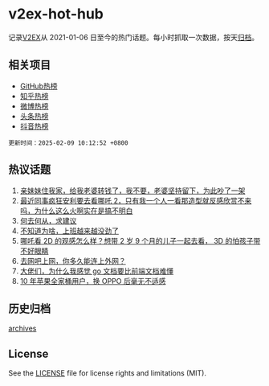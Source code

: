 # v2ex-hot-hub

 记录[V2EX](https://www.v2ex.com/)从 2021-01-06 日至今的热门话题。每小时抓取一次数据，按天[归档](archives)。
 
 ## 相关项目

- [GitHub热榜](https://github.com/lonnyzhang423/github-hot-hub)
- [知乎热榜](https://github.com/lonnyzhang423/zhihu-hot-hub)
- [微博热榜](https://github.com/lonnyzhang423/weibo-hot-hub)
- [头条热榜](https://github.com/lonnyzhang423/toutiao-hot-hub)
- [抖音热榜](https://github.com/lonnyzhang423/douyin-hot-hub)


 `更新时间：2025-02-09 10:12:52 +0800`

## 热议话题

1. [亲妹妹住我家，给我老婆转钱了，我不要，老婆坚持留下，为此吵了一架](https://www.v2ex.com/t/1109948)
1. [最近同事疯狂安利要去看哪吒 2，只有我一个人一看那造型就反感欣赏不来吗，为什么这么火啊实在是搞不明白](https://www.v2ex.com/t/1109889)
1. [何去何从，求建议](https://www.v2ex.com/t/1109882)
1. [不知道为啥，上班越来越没劲了](https://www.v2ex.com/t/1109833)
1. [哪吒看 2D 的观感怎么样？想带 2 岁 9 个月的儿子一起去看， 3D 的怕孩子带不好眼睛](https://www.v2ex.com/t/1109831)
1. [去网吧上网，你多久能连上外网？](https://www.v2ex.com/t/1109933)
1. [大佬们，为什么我感觉 go 文档要比前端文档难懂](https://www.v2ex.com/t/1109841)
1. [10 年苹果全家桶用户，换 OPPO 后毫无不适感](https://www.v2ex.com/t/1109896)

## 历史归档

[archives](archives)

## License

See the [LICENSE](LICENSE) file for license rights and limitations (MIT).
